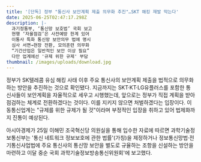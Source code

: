 ```yaml
---
title: '[단독] 정부 "통신사 보안계획 제출 의무화 추진"…SKT 해킹 재발 막는다'
date: 2025-06-25T02:47:17.298Z
description: |-
  과기정통부, ‘통신망 보호법’ 국회 보고
  현행 ‘자율점검’은 사전예방 한계 있어
  이통사 특화 통신망 보안의무 법에 명시
  심사 서면→현장 전환, 모의훈련 의무화
  “기간산업은 일반적인 보안 이상 필요”
  다만 업계에선 '규제 위한 규제' 부담
thumbnail: /images/uploads/download.jpg
---
```

정부가 SK텔레콤 유심 해킹 사태 이후 주요 통신사의 보안계획 제출을 법적으로 의무화하는 방안을 추진하는 것으로 확인됐다. 지금까지는 SKT·KT·LG유플러스를 포함한 통신사들이 보안계획을 자율적으로 세우고 시행했는데, 앞으로는 정부가 직접 계획을 받아 점검하는 체계로 전환하겠다는 것이다. 이를 지키지 않으면 처벌하겠다는 입장이다. 이동통신업계는 "규제를 위한 규제가 될 것"이라며 부정적인 입장을 취하고 있어 법제화까지 진통이 예상된다.

아시아경제가 25일 이해민 조국혁신당 의원실을 통해 입수한 자료에 따르면 과학기술정보통신부는 '통신 네트워크 정보보호에 관한 법률'(가칭)을 제정하거나 정보통신망법·전기통신사업법에 주요 통신사의 통신망 보안을 별도로 규율하는 조항을 신설하는 방안을 마련하고 이달 중순 국회 과학기술정보방송통신위원회'에 보고했다.